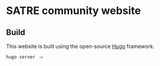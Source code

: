 # SATRE community website

## Build

This website is built using the open-source [Hugo](https://gohugo.io/) framework.

```bash
hugo server -w
```
